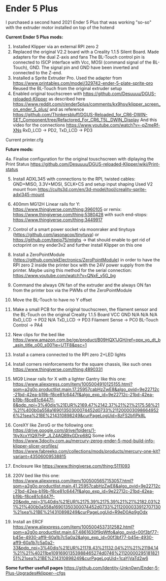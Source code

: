 # Ender 5 Plus

I purchased a second hand 2021 Ender 5 Plus that was working "so-so" with the extruder motor installed on top of the hotend

**Current Ender 5 Plus mods:**
1. Installed Klipper via an external RPI zero 2
2. Replaced the original V2.2 board with a Creality 1.1.5 Silent Board.
  Made adapters for the dual Z-axis and fans
  The BL-Touch control pin is connected to ISCP interface with Vcc, MOSI (command signal of the BL-Touch), GND. The signal pin and GND have been inverted and connected to the Z-end.
3. Installed a Sprite Extruder Pro.
  Used the adapter from https://www.printables.com/model/329742-ender-5-plate-sprite-pro
  Reused the BL-Touch from the original extruder setup
4. Enabled original touchscreen with https://github.com/Desuuuu/DGUS-reloaded-Klipper as described here https://www.reddit.com/r/ender5plus/comments/kx9hsy/klipper_screen_on_ender_5_plus/ and as reference
https://github.com/Thinkersbluff/DGUS-Reloaded_for_CR6-DWIN-SET_Component/tree/Refactored_For_CR6_T5L_DWIN_Display
And this video for the connections https://www.youtube.com/watch?v=-pZmeRf-XNs
  RxD_LCD -> PD2, TxD_LCD -> PD3

Current printer.cfg

**Future mods:**

4a. Finalise configuration for the original touschscreen with diplaying the Print Status https://github.com/Desuuuu/DGUS-reloaded-Klipper/wiki/Print-status

5. Install ADXL345 with connections to the RPI, twisted cables: GND+MISO, 3.3V+MOSI, SCLK+CS and setup input shaping
  Used V2 mount from https://cults3d.com/en/3d-model/tool/creality-sprite-adxl345-mount
6. 400mm MG12H Linear rails for Y: https://www.thingiverse.com/thing:3960105 or remix: https://www.thingiverse.com/thing:5380428
  with such end-stops: https://www.thingiverse.com/thing:3449917

7. Control of a smart power socket via moonraker and tinytuya (https://github.com/jasonacox/tinytuya) or https://github.com/teejo75/mtghs -> that should enable to get rid of octoprint on my ender3v2 and further install Klipper on this one
7. Install a ZeroPointModule (https://github.com/pkElectronics/ZeroPointModule) in order to have the RPI zero 2 inside the printer box with the 24V power supply from the printer. Maybe using this method for the serial connection: https://www.youtube.com/watch?v=QNxE_v5G_bg
8. Command the always ON fan of the extruder and the always ON fan from the printer box via the PWMs of the ZeroPointModule
9. Move the BL-Touch to have no Y offset
10. Make a small PCB for the original touchscreen, the filament sensor and the BL-Touch on the original Creality 1.1.5 Board
   VCC                        GND
   N/A                        N/A
   N/A                        RxD_LCD -> PD2
   N/A                        TxD_LCD -> PD3
   Filament Sense -> PC0      BL-Touch Control -> PA4

11. New clips for the bed like https://www.amazon.com.be/gp/product/B09HQX1JGH/ref=ppx_yo_dt_b_asin_title_o00_s00?ie=UTF8&psc=1
12. Install a camera connected to the RPI zero 2+LED lights
13. Install corners reinforcements for the square chassis, like such ones https://www.thingiverse.com/thing:4890331
15. MG9 Linear rails for X with a lighter Gantry like this one: https://www.aliexpress.com/item/1005004910125155.html?spm=a2g0o.productlist.main.17.25957cabHzZwE8&algo_pvid=9e22712c-21bd-42ea-b19b-f8ce81c6447f&algo_exp_id=9e22712c-21bd-42ea-b19b-f8ce81c6447f-8&pdp_npi=3%40dis%21EUR%2169.47%2142.37%21%21%2175.58%21%21%400b0a558a16901350300074452d0733%2112000030986649526%21sea%21BE%214310898249&curPageLogUid=8zFS2bfiPk8L
16. CoreXY like ZeroG or the following one: https://drive.google.com/drive/folders/1-1tjyXcxYlQ97HP_JLZ4AQB9xGDrp68Q
  Some infos https://www.3docity.com.au/mercury-zerog-ender-5-mod-build-info-klipper-slicer-profiles/
  https://www.fabreeko.com/collections/mods/products/mercury-one-kit?variant=43506009538815
17. Enclosure like https://www.thingiverse.com/thing:5111093
18. 220V bed like this one: https://www.aliexpress.com/item/1005005657153057.html?spm=a2g0o.productlist.main.41.25957cabHzZwE8&algo_pvid=9e22712c-21bd-42ea-b19b-f8ce81c6447f&algo_exp_id=9e22712c-21bd-42ea-b19b-f8ce81c6447f-20&pdp_npi=3%40dis%21EUR%2175.39%2175.39%21%21%2182.03%21%21%400b0a558a16901350300074452d0733%2112000033912707130%21sea%21BE%214310898249&curPageLogUid=R9eD0Ap9gOdx
19. Install an ERCF https://www.aliexpress.com/item/1005004537312582.html?spm=a2g0o.productlist.main.67.4861630f9qWtfo&algo_pvid=00f3bf77-b45e-4930-aff9-60a1b7c5a0a2&algo_exp_id=00f3bf77-b45e-4930-aff9-60a1b7c5a0a2-33&pdp_npi=3%40dis%21EUR%21178.43%21132.04%21%21%21194.14%21%21%40211be10916901353988465274d0746%2112000029518182151%21sea%21BE%214310898249&curPageLogUid=1caYjVaTd2w6



**Some further usefull pages**
https://github.com/Identity-Unkn0wn/Ender-5-Plus-Upgrades#klipper--cfgs
